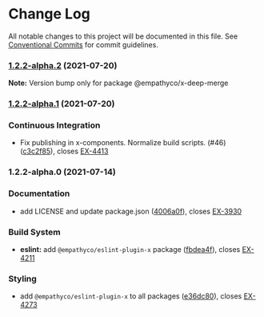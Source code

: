 # Change Log

All notable changes to this project will be documented in this file.
See [Conventional Commits](https://conventionalcommits.org) for commit guidelines.

### [1.2.2-alpha.2](https://github.com/empathyco/x/compare/@empathyco/x-deep-merge@1.2.2-alpha.1...@empathyco/x-deep-merge@1.2.2-alpha.2) (2021-07-20)

**Note:** Version bump only for package @empathyco/x-deep-merge





### [1.2.2-alpha.1](https://github.com/empathyco/x/compare/@empathyco/x-deep-merge@1.2.2-alpha.0...@empathyco/x-deep-merge@1.2.2-alpha.1) (2021-07-20)


### Continuous Integration

* Fix publishing in x-components. Normalize build scripts. (#46) ([c3c2f85](https://github.com/empathyco/x/commit/c3c2f8519c0de1b164074e87e68e77ad1af0d702)), closes [EX-4413](https://searchbroker.atlassian.net/browse/EX-4413)



### 1.2.2-alpha.0 (2021-07-14)


### Documentation

* add LICENSE and update package.json ([4006a0f](https://github.com/empathyco/x/commit/4006a0f3fa4beb2c2e2ef59533a170c990791f9f)), closes [EX-3930](https://searchbroker.atlassian.net/browse/EX-3930)


### Build System

* **eslint:** add `@empathyco/eslint-plugin-x` package ([fbdea4f](https://github.com/empathyco/x/commit/fbdea4fa00b541a72fbcba1d6269b8bd9b992b05)), closes [EX-4211](https://searchbroker.atlassian.net/browse/EX-4211)


### Styling

* add `@empathyco/eslint-plugin-x` to all packages ([e36dc80](https://github.com/empathyco/x/commit/e36dc8022196df4c977045ca2e9a38be17657b83)), closes [EX-4273](https://searchbroker.atlassian.net/browse/EX-4273)
